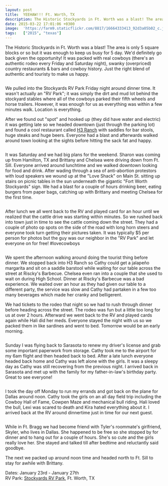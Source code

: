 ```yaml
---
layout: post
title:  YEEHAW!!! Ft. Worth, TX
description: The Historic Stockyards in Ft. Worth was a blast! The area is only 5 square...
date: 2015-03-22 17:01:06 +0300
image:  'https://farm9.staticflickr.com/8817/16664333413_92d3a05b02_c.jpg'
tags:   ["2015", "texas"]
---
```

<p>The Historic Stockyards in Ft. Worth was a blast! The area is only 5 square blocks or so but it was enough to keep us busy for 5 day. We'd definitely go back given the opportunity! It was packed with real cowboys (there's an authentic rodeo every Friday and Saturday night), swanky (overpriced) country restaurants &amp; bars and cowboy history. Just the right blend of authentic and touristy to make us happy.</p>
<p><img src="__GHOST_URL__/content/images/2015/03/16195494000_7f71163ff4_k.jpg" alt="" ></p>
<p>We pulled into the Stockyards RV Park Friday night around dinner time. It wasn't actually an &quot;RV Park&quot;; it was simply the dirt and mud lot behind the stockyard stables where all of the cowboys parked their fifth wheels and horse trailers. However, it was enough for us as everything was within a few minutes walk. Location is everything.</p>
<p>After we found out &quot;spot&quot; and hooked up (they did have water and electric) it was getting late so we headed downtown (just through the parking lot) and found a cool restaurant called <a href="http://www.h3ranch.com/">H3 Ranch</a> with saddles for bar stools, huge steaks and huge beers. Everyone had a blast and afterwards walked around town looking at the sights before hitting the sack fat and happy.</p>
<p><img src="__GHOST_URL__/content/images/2015/03/16396674295_33fdb37430_k.jpg" alt="" ></p>
<p>It was Saturday and we had big plans for the weekend. Sharon was coming up from Hamilton, TX and Brittany and Chelsea were driving down from Ft. Sill. Everyone arrived around lunchtime and we walked downtown looking for food and drink. After wading through a sea of anti-abortion protestors with loud speakers we wound up at the &quot;Love Shack&quot; on Main St. sitting up stairs on picnic tables in the sun underneath the gigantic &quot;Fort Worth Stockyards&quot; sign. We had a blast for a couple of hours drinking beer, eating burgers from paper bags, catching up with Brittany and meeting Chelsea for the first time.</p>
<p><img src="__GHOST_URL__/content/images/2015/03/16356995182_44ddecc0f5_k.jpg" alt="" ></p>
<p>After lunch we all went back to the RV and played card for an hour until we realized that the cattle drive was starting within minutes. So we rushed back into town just in time to see the cattle coming down the street. They had a couple of photo op spots on the side of the road with long horn steers and everyone took turn getting their pictures taken. It was typically $5 per person for photos but the guy was our neighbor in the &quot;RV Park&quot; and let everyone on for free! #lovecowboys</p>
<p><img src="__GHOST_URL__/content/images/2015/03/15739160433_ce959d0990_k.jpg" alt="" ></p>
<p>We spent the afternoon walking around doing the tourist thing before dinner. We stopped back into H3 Ranch so Cathy could get a jalapeño margarita and sit on a saddle barstool while waiting for our table across the street at Riscky's Barbecue. Chelsea even ran into a couple that she used to wait on during High School. Dinner at Riscky's Barbecue was a bad experience. We waited over an hour as they had given our table to a different party, the service was slow and Cathy had partaken in a few too many beverages which made her cranky and belligerent.</p>
<p>We had tickets to the rodeo that night so we had to rush through dinner before heading across the street. The rodeo was fun but a little too long for us at over 2 hours. Afterward we went back to the RV and played cards again while Hali did her meds. Everyone stayed the night with us so we packed them in like sardines and went to bed. Tomorrow would be an early morning.</p>
<p><img src="__GHOST_URL__/content/images/2015/03/16189832798_d5fa70baa4_h.jpg" alt="" ></p>
<p>Sunday I was flying back to Sarasota to renew my driver's license and grab some important paperwork from storage. Cathy took me to the airport for my 6am flight and then headed back to bed. After a late lunch everyone headed back home and Cathy was left alone with the girls. It was a sleepy day as Cathy was still recovering from the previous night. I arrived back in Sarasota and met up with the family for my father-in-law's birthday party. Great to see everyone!</p>
<p><img src="__GHOST_URL__/content/images/2015/03/16371070586_bbf41232e1_k.jpg" alt="" ></p>
<p>I took the day off Monday to run my errands and got back on the plane for Dallas around noon. Cathy took the girls on an all day field trip including the Cowboy Hall of Fame, Cowpen Maze and mechanical bull riding. Hali loved the bull, Lexi was scared to death and Kira hated everything about it. I arrived back at the RV around dinnertime just in time for our next guest.</p>
<p><img src="__GHOST_URL__/content/images/2015/03/15755118024_e76c5be83a_k.jpg" alt="" ></p>
<p>While in Ft. Bragg we had become friend with Tyler's roommate's girlfriend, Skyler, who lives in Dallas. She happened to be free so she stopped by for dinner and to hang out for a couple of hours. She's so cute and the girls really love her. She stayed and talked till after bedtime and reluctantly said goodbye.</p>
<p>The next we packed up around noon time and headed north to Ft. Sill to stay for awhile with Brittany.</p>
<p>Dates: January 23rd - January 27th<br>
RV Park: <a href="http://www.fortworthstockyards.org/Business.aspx?bId=123&amp;type=5">Stockyards RV Park</a>, Ft. Worth, TX</p>

